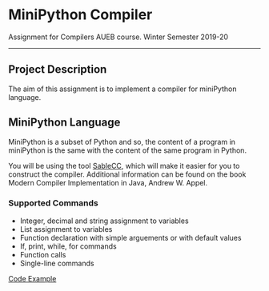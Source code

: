 # MiniPython Compiler
Assignment for Compilers AUEB course. Winter Semester 2019-20

---

## Project Description
The aim of this assignment is to implement a compiler for miniPython language.

## MiniPython Language
MiniPython is a subset of Python and so, the content of a program in miniPython is the same with the content of the same program in Python.

You will be using the tool [SableCC](http://www.sablecc.org/), which will make it easier for you to construct the compiler.
Additional information can be found on the book Modern Compiler Implementation in Java, Andrew W. Appel.

### Supported Commands
- Integer, decimal and string assignment to variables
- List assignment to variables
- Function declaration with simple arguements or with default values
- If, print, while, for commands
- Function calls
- Single-line commands

[Code Example](https://github.com/DikeaSot/MiniPythonCompiler/blob/main/Part%202/src/example.py "example.py")
